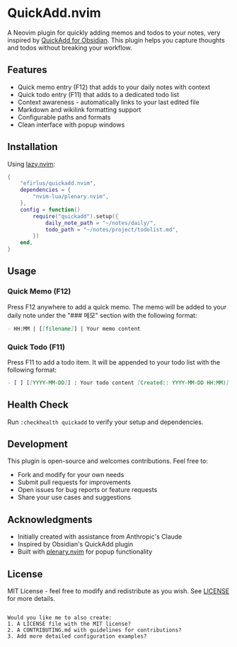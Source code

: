 # QuickAdd.nvim

A Neovim plugin for quickly adding memos and todos to your notes, very inspired by [QuickAdd for Obsidian](https://github.com/chhoumann/quickadd). This plugin helps you capture thoughts and todos without breaking your workflow.

## Features

- Quick memo entry (F12) that adds to your daily notes with context
- Quick todo entry (F11) that adds to a dedicated todo list
- Context awareness - automatically links to your last edited file
- Markdown and wikilink formatting support
- Configurable paths and formats
- Clean interface with popup windows

## Installation

Using [lazy.nvim](https://github.com/folke/lazy.nvim):

```lua
{
    "efirlus/quickadd.nvim",
    dependencies = {
        "nvim-lua/plenary.nvim",
    },
    config = function()
        require("quickadd").setup({
            daily_note_path = "~/notes/daily/",
            todo_path = "~/notes/project/todolist.md",
        })
    end,
}
```

## Usage

### Quick Memo (F12)
Press F12 anywhere to add a quick memo. The memo will be added to your daily note under the "### 메모" section with the following format:
```markdown
- HH:MM | [[filename]] | Your memo content
```

### Quick Todo (F11)
Press F11 to add a todo item. It will be appended to your todo list with the following format:
```markdown
- [ ] [[YYYY-MM-DD]] : Your todo content [Created:: YYYY-MM-DD HH:MM)]
```

## Health Check

Run `:checkhealth quickadd` to verify your setup and dependencies.

## Development

This plugin is open-source and welcomes contributions. Feel free to:
- Fork and modify for your own needs
- Submit pull requests for improvements
- Open issues for bug reports or feature requests
- Share your use cases and suggestions

## Acknowledgments

- Initially created with assistance from Anthropic's Claude
- Inspired by Obsidian's QuickAdd plugin
- Built with [plenary.nvim](https://github.com/nvim-lua/plenary.nvim) for popup functionality

## License

MIT License - feel free to modify and redistribute as you wish. See [LICENSE](LICENSE) for more details.
```

Would you like me to also create:
1. A LICENSE file with the MIT license?
2. A CONTRIBUTING.md with guidelines for contributions?
3. Add more detailed configuration examples?
